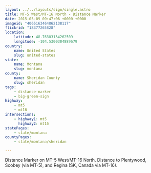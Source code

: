 ```yaml
---
layout: ../../layouts/sign/single.astro
title: MT-5 West/MT-16 North - Distance Marker
date: 2015-05-09 09:47:06 +0000 +0000
imageid: "4065163464862138117"
flickrid: "18377265828"
location:
    latitude: 48.76803134262509
    longitude: -104.5300304889679
country:
    name: United States
    slug: united-states
state:
    name: Montana
    slug: montana
county:
    name: Sheridan County
    slug: sheridan
tags:
    - distance-marker
    - big-green-sign
highway:
    - mt5
    - mt16
intersections:
    - highway1: mt5
      highway2: mt16
statePages:
    - state/montana
countyPages:
    - state/montana/sheridan

---
```

Distance Marker on MT-5 West/MT-16 North.  Distance to Plentywood, Scobey (via MT-5), and Regina (SK, Canada via MT-16).